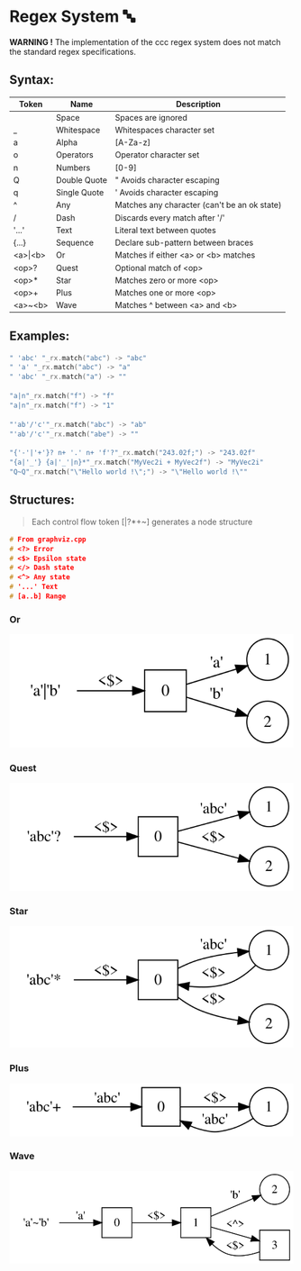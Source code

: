 # Regex System :abc:

**WARNING !** The implementation of the ccc regex system does not match the standard regex specifications.
## Syntax:
| Token        | Name         | Description                                  |
|--------------|--------------|----------------------------------------------|
|              | Space        | Spaces are ignored                           |
| _            | Whitespace   | Whitespaces character set                    |
| a            | Alpha        | [A-Za-z]                                     |
| o            | Operators    | Operator character set                       |
| n            | Numbers      | [0-9]                                        |
| Q            | Double Quote | " Avoids character escaping                  |
| q            | Single Quote | ' Avoids character escaping                  |
| ^            | Any          | Matches any character (can't be an ok state) |
| /            | Dash         | Discards every match after '/'               |
| '...'        | Text         | Literal text between quotes                  |
| {...}        | Sequence     | Declare sub-pattern between braces           |
| \<a\>\|\<b\> | Or           | Matches if either \<a\> or \<b\> matches     |
| \<op\>?      | Quest        | Optional match of \<op\>                     |
| \<op\>*      | Star         | Matches zero or more \<op\>                  |
| \<op\>+      | Plus         | Matches one or more \<op\>                   |
| \<a\>~\<b\>  | Wave         | Matches \^ between \<a\> and \<b\>           |

## Examples:
```cpp
" 'abc' "_rx.match("abc") -> "abc"
" 'a' "_rx.match("abc") -> "a"
" 'abc' "_rx.match("a") -> ""

"a|n"_rx.match("f") -> "f"
"a|n"_rx.match("f") -> "1"

"'ab'/'c'"_rx.match("abc") -> "ab"
"'ab'/'c'"_rx.match("abe") -> ""

"{'-'|'+'}? n+ '.' n+ 'f'?"_rx.match("243.02f;") -> "243.02f"
"{a|'_'} {a|'_'|n}*"_rx.match("MyVec2i + MyVec2f") -> "MyVec2i"
"Q~Q"_rx.match("\"Hello world !\";") -> "\"Hello world !\""
```

## Structures:
> Each control flow token \[|?*+~\] generates a node structure

```cpp
# From graphviz.cpp
# <?> Error
# <$> Epsilon state
# </> Dash state
# <^> Any state
# '...' Text
# [a..b] Range
```

### Or
![Or Graph](/docs/graph_or.svg)


### Quest
![Quest Graph](/docs/graph_quest.svg)


### Star
![Star Graph](/docs/graph_star.svg)


### Plus
![Plus Graph](/docs/graph_plus.svg)


### Wave
![Wave Graph](/docs/graph_wave.svg)
